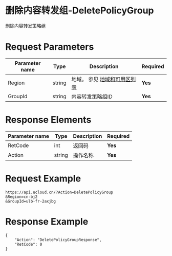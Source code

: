 # 删除内容转发组-DeletePolicyGroup

删除内容转发策略组

# Request Parameters
|Parameter name|Type|Description|Required|
|---|---|---|---|
|Region|string|地域。 参见 [地域和可用区列表](../summary/regionlist.html)|**Yes**|
|GroupId|string|内容转发策略组ID|**Yes**|

# Response Elements
|Parameter name|Type|Description|Required|
|---|---|---|---|
|RetCode|int|返回码|**Yes**|
|Action|string|操作名称|**Yes**|

# Request Example
```
https://api.ucloud.cn/?Action=DeletePolicyGroup
&Region=cn-bj2
&GroupId=ulb-fr-2axjbg
```

# Response Example
```
{
    "Action": "DeletePolicyGroupResponse", 
    "RetCode": 0
}
```

